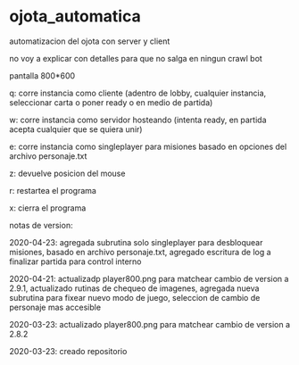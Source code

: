 # ojota_automatica
automatizacion del ojota con server y client

no voy a explicar con detalles para que no salga en ningun crawl bot

pantalla 800*600

q: corre instancia como cliente (adentro de lobby, cualquier instancia, seleccionar carta o poner ready o en medio de partida)

w: corre instancia como servidor hosteando (intenta ready, en partida acepta cualquier que se quiera unir)

e: corre instancia como singleplayer para misiones basado en opciones del archivo personaje.txt

z: devuelve posicion del mouse

r: restartea el programa

x: cierra el programa



notas de version:

2020-04-23: agregada subrutina solo singleplayer para desbloquear misiones, basado en archivo personaje.txt, agregado escritura de log a finalizar partida para control interno

2020-04-21: actualizadp player800.png para matchear cambio de version a 2.9.1, actualizado rutinas de chequeo de imagenes, agregada nueva subrutina para fixear nuevo modo de juego, seleccion de cambio de personaje mas accesible

2020-03-23: actualizado player800.png para matchear cambio de version a 2.8.2

2020-03-23: creado repositorio
